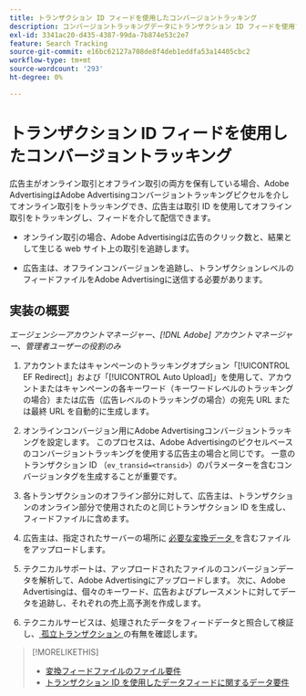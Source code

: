 ```yaml
---
title: トランザクション ID フィードを使用したコンバージョントラッキング
description: コンバージョントラッキングデータにトランザクション ID フィードを使用する方法を説明します。
exl-id: 3341ac20-d435-4387-99da-7b874e53c2e7
feature: Search Tracking
source-git-commit: e16bc62127a708de8f4deb1eddfa53a14405cbc2
workflow-type: tm+mt
source-wordcount: '293'
ht-degree: 0%

---
```


# トランザクション ID フィードを使用したコンバージョントラッキング

広告主がオンライン取引とオフライン取引の両方を保有している場合、Adobe AdvertisingはAdobe Advertisingコンバージョントラッキングピクセルを介してオンライン取引をトラッキングでき、広告主は取引 ID を使用してオフライン取引をトラッキングし、フィードを介して配信できます。

* オンライン取引の場合、Adobe Advertisingは広告のクリック数と、結果として生じる web サイト上の取引を追跡します。

* 広告主は、オフラインコンバージョンを追跡し、トランザクションレベルのフィードファイルをAdobe Advertisingに送信する必要があります。

## 実装の概要

*エージェンシーアカウントマネージャー、[!DNL Adobe] アカウントマネージャー、管理者ユーザーの役割のみ*

1. アカウントまたはキャンペーンのトラッキングオプション「[!UICONTROL EF Redirect]」および「[!UICONTROL Auto Upload]」を使用して、アカウントまたはキャンペーンの各キーワード（キーワードレベルのトラッキングの場合）または広告（広告レベルのトラッキングの場合）の宛先 URL または最終 URL を自動的に生成します。

1. オンラインコンバージョン用にAdobe Advertisingコンバージョントラッキングを設定します。 このプロセスは、Adobe Advertisingのピクセルベースのコンバージョントラッキングを使用する広告主の場合と同じです。 一意のトランザクション ID （`ev_transid=<transid>`）のパラメーターを含むコンバージョンタグを生成することが重要です。

1. 各トランザクションのオフライン部分に対して、広告主は、トランザクションのオンライン部分で使用されたのと同じトランザクション ID を生成し、フィードファイルに含めます。

1. 広告主は、指定されたサーバーの場所に [ 必要な変換データ ](/help/search-social-commerce/tracking/feed-transaction-id-data-requirements.md) を含むファイルをアップロードします。

1. テクニカルサポートは、アップロードされたファイルのコンバージョンデータを解析して、Adobe Advertisingにアップロードします。 次に、Adobe Advertisingは、個々のキーワード、広告およびプレースメントに対してデータを追跡し、それぞれの売上高予測を作成します。

1. テクニカルサービスは、処理されたデータをフィードデータと照合して検証し、[ 孤立トランザクション ](/help/search-social-commerce/glossary.md#o-p) の有無を確認します。

>[!MORELIKETHIS]
>
>* [ 変換フィードファイルのファイル要件 ](feed-file-requirements.md)
>* [ トランザクション ID を使用したデータフィードに関するデータ要件 ](/help/search-social-commerce/tracking/feed-transaction-id-data-requirements.md)
